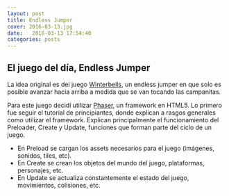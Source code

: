 ```yaml
---
layout: post
title: Endless Jumper
cover: 2016-03-13.jpg
date:   2016-03-13 17:54:40
categories: posts
---
```


## El juego del día, Endless Jumper

La idea original es del juego [Winterbells](http://www.ferryhalim.com/orisinal/g3/bells.htm), un endless jumper en que solo es posible avanzar hacia arriba a medida que se van tocando las campanitas.

Para este juego decidí utilizar [Phaser](http://phaser.io/), un framework en HTML5. Lo primero fue seguir el tutorial de principiantes, donde explican a rasgos generales como utilizar el framework. Explican principalmente el funcionamiento del Preloader, Create y Update, funciones que forman parte del ciclo de un juego.

- En Preload se cargan los assets necesarios para el juego (imágenes, sonidos, tiles, etc).
- En Create se crean los objetos del mundo del juego, plataformas, personajes, etc.
- En Update se actualiza constantemente el estado del juego, movimientos, colisiones, etc.
